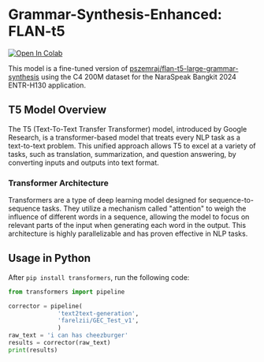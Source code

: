 # Grammar-Synthesis-Enhanced: FLAN-t5

<a href="https://colab.research.google.com/gist/pszemraj/5dc89199a631a9c6cfd7e386011452a0/demo-flan-t5-large-grammar-synthesis.ipynb">
  <img src="https://colab.research.google.com/assets/colab-badge.svg" alt="Open In Colab"/>
</a>

This model is a fine-tuned version of [pszemraj/flan-t5-large-grammar-synthesis](https://huggingface.co/pszemraj/flan-t5-large-grammar-synthesis) using the C4 200M dataset for the NaraSpeak Bangkit 2024 ENTR-H130 application.

## T5 Model Overview

The T5 (Text-To-Text Transfer Transformer) model, introduced by Google Research, is a transformer-based model that treats every NLP task as a text-to-text problem. This unified approach allows T5 to excel at a variety of tasks, such as translation, summarization, and question answering, by converting inputs and outputs into text format.

### Transformer Architecture

Transformers are a type of deep learning model designed for sequence-to-sequence tasks. They utilize a mechanism called "attention" to weigh the influence of different words in a sequence, allowing the model to focus on relevant parts of the input when generating each word in the output. This architecture is highly parallelizable and has proven effective in NLP tasks.

## Usage in Python

After `pip install transformers`, run the following code:

```python
from transformers import pipeline

corrector = pipeline(
              'text2text-generation',
              'farelzii/GEC_Test_v1',
              )
raw_text = 'i can has cheezburger'
results = corrector(raw_text)
print(results)
